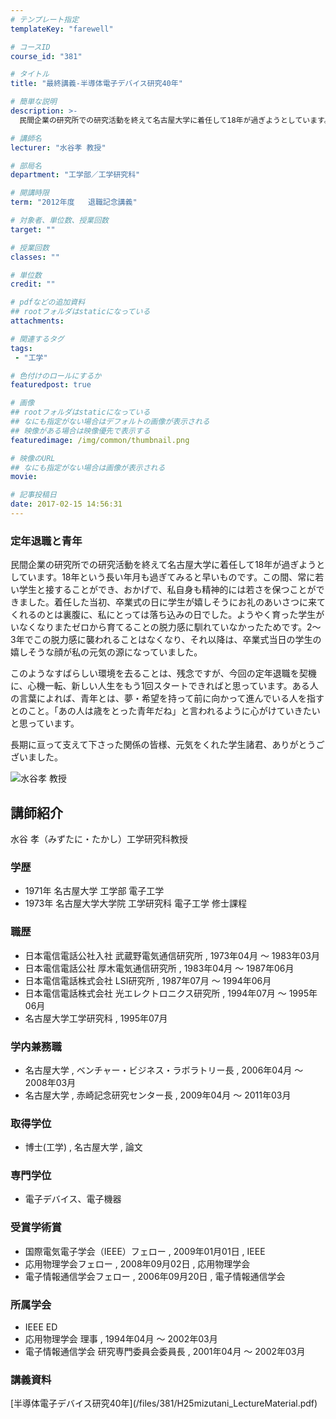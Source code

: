 ```yaml
---
# テンプレート指定
templateKey: "farewell"

# コースID
course_id: "381"

# タイトル
title: "最終講義-半導体電子デバイス研究40年"

# 簡単な説明
description: >-
  民間企業の研究所での研究活動を終えて名古屋大学に着任して18年が過ぎようとしています。18年という長い年月も過ぎてみると早いものです。この間、常に若い学生と接することができ、おかげで、私自身も精神...

# 講師名
lecturer: "水谷孝 教授"

# 部局名
department: "工学部／工学研究科"

# 開講時限
term: "2012年度	退職記念講義"

# 対象者、単位数、授業回数
target: ""

# 授業回数
classes: ""

# 単位数
credit: ""

# pdfなどの追加資料
## rootフォルダはstaticになっている
attachments: 

# 関連するタグ
tags:
 - "工学"

# 色付けのロールにするか
featuredpost: true

# 画像
## rootフォルダはstaticになっている
## なにも指定がない場合はデフォルトの画像が表示される
## 映像がある場合は映像優先で表示する
featuredimage: /img/common/thumbnail.png

# 映像のURL
## なにも指定がない場合は画像が表示される
movie: 

# 記事投稿日
date: 2017-02-15 14:56:31
---
```



### 定年退職と青年

民間企業の研究所での研究活動を終えて名古屋大学に着任して18年が過ぎようとしています。18年という長い年月も過ぎてみると早いものです。この間、常に若い学生と接することができ、おかげで、私自身も精神的には若さを保つことができました。着任した当初、卒業式の日に学生が嬉しそうにお礼のあいさつに来てくれるのとは裏腹に、私にとっては落ち込みの日でした。ようやく育った学生がいなくなりまたゼロから育てることの脱力感に馴れていなかったためです。2〜3年でこの脱力感に襲われることはなくなり、それ以降は、卒業式当日の学生の嬉しそうな顔が私の元気の源になっていました。

このようなすばらしい環境を去ることは、残念ですが、今回の定年退職を契機に、心機一転、新しい人生をもう1回スタートできればと思っています。ある人の言葉によれば、青年とは、夢・希望を持って前に向かって進んでいる人を指すとのこと。「あの人は歳をとった青年だね」と言われるように心がけていきたいと思っています。

長期に亘って支えて下さった関係の皆様、元気をくれた学生諸君、ありがとうございました。



![水谷孝 教授](/files/381/s_H24mizutani_facephoto.jpg) 
## 講師紹介

水谷 孝（みずたに・たかし）工学研究科教授

### 学歴

* 1971年 名古屋大学 工学部 電子工学
* 1973年 名古屋大学大学院 工学研究科 電子工学 修士課程

### 職歴

* 日本電信電話公社入社 武蔵野電気通信研究所 , 1973年04月 〜 1983年03月
* 日本電信電話公社 厚木電気通信研究所 , 1983年04月 〜 1987年06月
* 日本電信電話株式会社 LSI研究所 , 1987年07月 〜 1994年06月
* 日本電信電話株式会社 光エレクトロニクス研究所 , 1994年07月 〜 1995年06月
* 名古屋大学工学研究科 , 1995年07月

### 学内兼務職

* 名古屋大学 , ベンチャー・ビジネス・ラボラトリー長 , 2006年04月 〜 2008年03月
* 名古屋大学 , 赤崎記念研究センター長 , 2009年04月 〜 2011年03月

### 取得学位

* 博士(工学) , 名古屋大学 , 論文

### 専門学位

* 電子デバイス、電子機器

### 受賞学術賞

* 国際電気電子学会（IEEE）フェロー , 2009年01月01日 , IEEE
* 応用物理学会フェロー , 2008年09月02日 , 応用物理学会
* 電子情報通信学会フェロー , 2006年09月20日 , 電子情報通信学会

### 所属学会

* IEEE ED
* 応用物理学会 理事 , 1994年04月 〜 2002年03月
* 電子情報通信学会 研究専門委員会委員長 , 2001年04月 〜 2002年03月


<h3>講義資料</h3>

<p>
[半導体電子デバイス研究40年](/files/381/H25mizutani_LectureMaterial.pdf) 
</p>